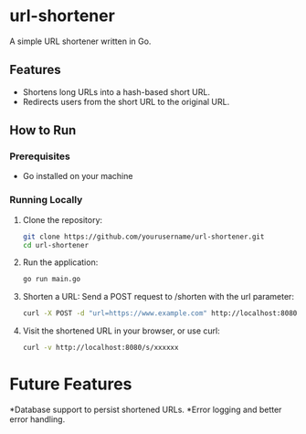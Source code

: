 # url-shortener
A simple URL shortener written in Go.

## Features
- Shortens long URLs into a hash-based short URL.
- Redirects users from the short URL to the original URL.

## How to Run

### Prerequisites
- Go installed on your machine

### Running Locally

1. Clone the repository:
   ```bash
   git clone https://github.com/yourusername/url-shortener.git
   cd url-shortener
   ```

2. Run the application:
   ```bash
   go run main.go
   ```

3. Shorten a URL: Send a POST request to /shorten with the url parameter:
   ```bash
   curl -X POST -d "url=https://www.example.com" http://localhost:8080/shorten
   ```

4. Visit the shortened URL in your browser, or use curl:
   ```bash
   curl -v http://localhost:8080/s/xxxxxx
   ```

# Future Features

*Database support to persist shortened URLs.
*Error logging and better error handling.

